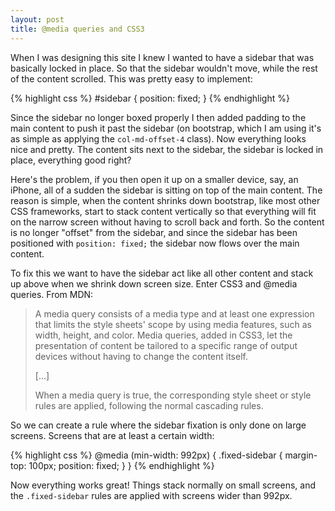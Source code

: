 ```yaml
---
layout: post
title: @media queries and CSS3
---
```


When I was designing this site I knew I wanted to have a sidebar that was basically locked in place. So that the sidebar wouldn't move, while the rest of the content scrolled. This was pretty easy to implement:

{% highlight css %}
#sidebar {
	position: fixed;
}
{% endhighlight %}

Since the sidebar no longer boxed properly I then added padding to the main content to push it past the sidebar (on bootstrap, which I am using it's as simple as applying the `col-md-offset-4` class). Now everything looks nice and pretty. The content sits next to the sidebar, the sidebar is locked in place, everything good right?

Here's the problem, if you then open it up on a smaller device, say, an iPhone, all of a sudden the sidebar is sitting on top of the main content. The reason is simple, when the content shrinks down bootstrap, like most other CSS frameworks, start to stack content vertically so that everything will fit on the narrow screen without having to scroll back and forth. So the content is no longer "offset" from the sidebar, and since the sidebar has been positioned with `position: fixed;` the sidebar now flows over the main content.

To fix this we want to have the sidebar act like all other content and stack up above when we shrink down screen size. Enter CSS3 and @media queries. From MDN:

>A media query consists of a media type and at least one expression that limits the style sheets' scope by using media features, such as width, height, and color. Media queries, added in CSS3, let the presentation of content be tailored to a specific range of output devices without having to change the content itself.
>
>[...]
>
>When a media query is true, the corresponding style sheet or style rules are applied, following the normal cascading rules.

So we can create a rule where the sidebar fixation is only done on large screens. Screens that are at least a certain width:

{% highlight css %}
@media (min-width: 992px) {
  .fixed-sidebar {
    margin-top: 100px;
    position: fixed;
  }
}
{% endhighlight %}

Now everything works great! Things stack normally on small screens, and the `.fixed-sidebar` rules are applied with screens wider than 992px.